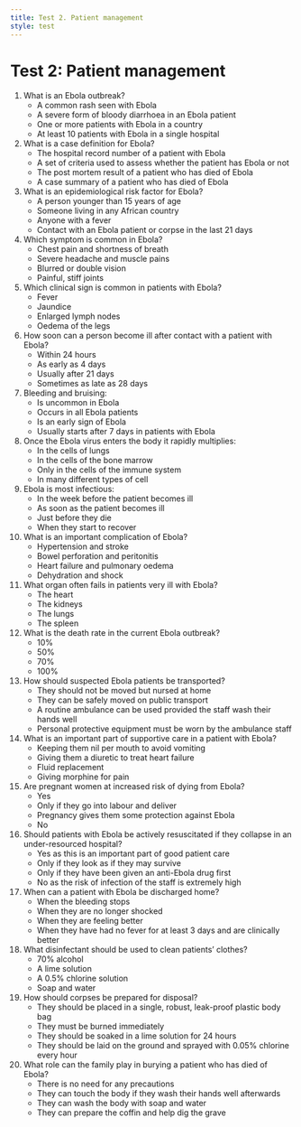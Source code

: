 ```yaml
---
title: Test 2. Patient management
style: test
---
```


# Test 2: Patient management

1.	What is an Ebola outbreak?
	-	A common rash seen with Ebola
	-	A severe form of bloody diarrhoea in an Ebola patient
	+	One or more patients with Ebola in a country
	-	At least 10 patients with Ebola in a single hospital
2.	What is a case definition for Ebola?
	-	The hospital record number of a patient with Ebola
	+	A set of criteria used to assess whether the patient has Ebola or not
	-	The post mortem result of a patient who has died of Ebola
	-	A case summary of a patient who has died of Ebola
3.	What is an epidemiological risk factor for Ebola?
	-	A person younger than 15 years of age
	-	Someone living in any African country
	-	Anyone with a fever 
	+	Contact with an Ebola patient or corpse in the last 21 days
4.	Which symptom is common in Ebola?
	-	Chest pain and shortness of breath
	+	Severe headache and muscle pains
	-	Blurred or double vision
	-	Painful, stiff joints
5.	Which clinical sign is common in patients with Ebola?
	+	Fever
	-	Jaundice
	-	Enlarged lymph nodes
	-	Oedema of the legs
6.	How soon can a person become ill after contact with a patient with Ebola?
	-	Within 24 hours
	+	As early as 4 days
	-	Usually after 21 days
	-	Sometimes as late as 28 days
7.	Bleeding and bruising:
	-	Is uncommon in Ebola
	-	Occurs in all Ebola patients
	-	Is an early sign of Ebola
	+	Usually starts after 7 days in patients with Ebola
8.	Once the Ebola virus enters the body it rapidly multiplies:
	-	In the cells of lungs
	-	In the cells of the bone marrow
	-	Only in the cells of the immune system
	+	In many different types of cell
9.	Ebola is most infectious:
	-	In the week before the patient becomes ill
	-	As soon as the patient becomes ill
	+	Just before they die
	-	When they start to recover
10.	What is an important complication of Ebola?
	-	Hypertension and stroke
	-	Bowel perforation and peritonitis
	-	Heart failure and pulmonary oedema
	+	Dehydration and shock
11.	What organ often fails in patients very ill with Ebola?
	-	The heart
	+	The kidneys
	-	The lungs
	-	The spleen
12.	What is the death rate in the current Ebola outbreak?
	-	10%
	-	50%
	+	70%
	-	100%
13.	How should suspected Ebola patients be transported?
	-	They should not be moved but nursed at home
	-	They can be safely moved on public transport
	-	A routine ambulance can be used provided the staff wash their hands well
	+	Personal protective equipment must be worn by the ambulance staff
14.	What is an important part of supportive care in a patient with Ebola?
	-	Keeping them nil per mouth to avoid vomiting
	-	Giving them a diuretic to treat heart failure
	+	Fluid replacement
	-	Giving morphine for pain
15.	Are pregnant women at increased risk of dying from Ebola?
	+	Yes
	-	Only if they go into labour and deliver
	-	Pregnancy gives them some protection against Ebola
	-	No
16.	Should patients with Ebola be actively resuscitated if they collapse in an under-resourced hospital?
	-	Yes as this is an important part of good patient care
	-	Only if they look as if they may survive
	-	Only if they have been given an anti-Ebola drug first
	+	No as the risk of infection of the staff is extremely high
17.	When can a patient with Ebola be discharged home?
	-	When the bleeding stops
	-	When they are no longer shocked
	-	When they are feeling better
	+	When they have had no fever for at least 3 days and are clinically better
18.	What disinfectant should be used to clean patients’ clothes?
	-	70% alcohol
	-	A lime solution
	+	A 0.5% chlorine solution
	-	Soap and water
19.	How should corpses be prepared for disposal?
	+	They should be placed in a single, robust, leak-proof plastic body bag
	-	They must be burned immediately
	-	They should be soaked in a lime solution for 24 hours
	-	They should be laid on the ground and sprayed with 0.05% chlorine every hour
20.	What role can the family play in burying a patient who has died of Ebola?
	-	There is no need for any precautions
	-	They can touch the body if they wash their hands well afterwards
	-	They can wash the body with soap and water
	+	They can prepare the coffin and help dig the grave
